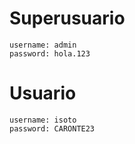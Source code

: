 # Superusuario

    username: admin
    password: hola.123

# Usuario

    username: isoto
    password: CARONTE23  